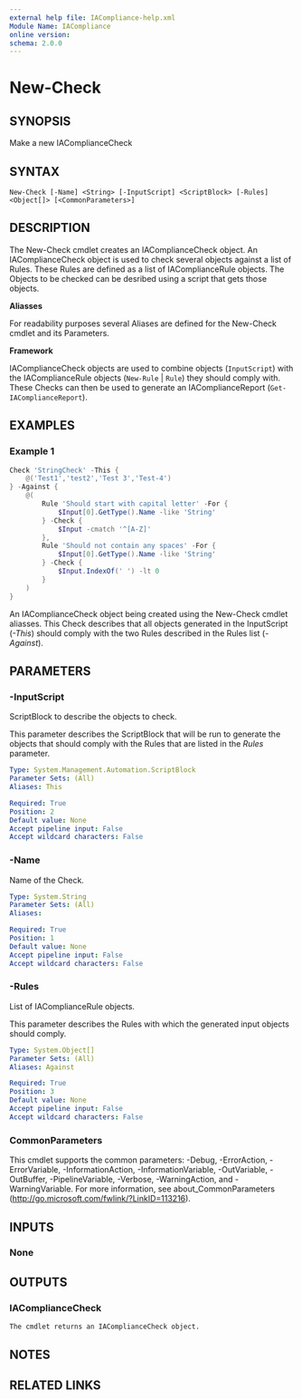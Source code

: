 ```yaml
---
external help file: IACompliance-help.xml
Module Name: IACompliance
online version:
schema: 2.0.0
---
```


# New-Check

## SYNOPSIS
Make a new IAComplianceCheck

## SYNTAX

```
New-Check [-Name] <String> [-InputScript] <ScriptBlock> [-Rules] <Object[]> [<CommonParameters>]
```

## DESCRIPTION
The New-Check cmdlet creates an IAComplianceCheck object.
An IAComplianceCheck object is used to check several objects against a list of Rules.
These Rules are defined as a list of IAComplianceRule objects. The Objects to be checked can be desribed using a script that gets those objects.

**Aliasses**

For readability purposes several Aliases are defined for the New-Check cmdlet and its Parameters.

**Framework**

IAComplianceCheck objects are used to combine objects (`InputScript`) with the IAComplianceRule objects (`New-Rule` | `Rule`) they should comply with. These Checks can then be used to generate an IAComplianceReport (`Get-IAComplianceReport`).

## EXAMPLES

### Example 1
```powershell
Check 'StringCheck' -This {
	@('Test1','test2','Test 3','Test-4')
} -Against {
	@(
		Rule 'Should start with capital letter' -For {
			$Input[0].GetType().Name -like 'String'
		} -Check {
			$Input -cmatch '^[A-Z]'
		},
		Rule 'Should not contain any spaces' -For {
			$Input[0].GetType().Name -like 'String'
		} -Check {
			$Input.IndexOf(' ') -lt 0
		}
	)
}
```

An IAComplianceCheck object being created using the New-Check cmdlet aliasses.
This Check describes that all objects generated in the InputScript (*-This*) should comply with the two Rules described in the Rules list (*-Against*).

## PARAMETERS

### -InputScript
ScriptBlock to describe the objects to check.

This parameter describes the ScriptBlock that will be run to generate the objects that should comply with the Rules that are listed in the *Rules* parameter.

```yaml
Type: System.Management.Automation.ScriptBlock
Parameter Sets: (All)
Aliases: This

Required: True
Position: 2
Default value: None
Accept pipeline input: False
Accept wildcard characters: False
```

### -Name
Name of the Check.

```yaml
Type: System.String
Parameter Sets: (All)
Aliases:

Required: True
Position: 1
Default value: None
Accept pipeline input: False
Accept wildcard characters: False
```

### -Rules
List of IAComplianceRule objects.

This parameter describes the Rules with which the generated input objects should comply.

```yaml
Type: System.Object[]
Parameter Sets: (All)
Aliases: Against

Required: True
Position: 3
Default value: None
Accept pipeline input: False
Accept wildcard characters: False
```

### CommonParameters
This cmdlet supports the common parameters: -Debug, -ErrorAction, -ErrorVariable, -InformationAction, -InformationVariable, -OutVariable, -OutBuffer, -PipelineVariable, -Verbose, -WarningAction, and -WarningVariable. For more information, see about_CommonParameters (http://go.microsoft.com/fwlink/?LinkID=113216).

## INPUTS

### None

## OUTPUTS

### IAComplianceCheck
	The cmdlet returns an IAComplianceCheck object.

## NOTES

## RELATED LINKS
